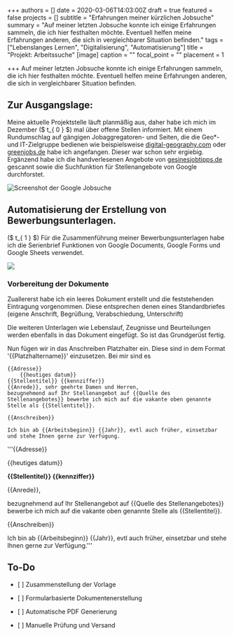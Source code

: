 +++
authors = []
date = 2020-03-06T14:03:00Z
draft = true
featured = false
projects = []
subtitle = "Erfahrungen meiner kürzlichen Jobsuche"
summary = "Auf meiner letzten Jobsuche konnte ich einige Erfahrungen sammeln, die ich hier festhalten möchte. Eventuell helfen meine Erfahrungen anderen, die sich in vergleichbarer Situation befinden."
tags = ["Lebenslanges Lernen", "Digitalisierung", "Automatisierung"]
title = "Projekt: Arbeitssuche"
[image]
caption = ""
focal_point = ""
placement = 1

+++
Auf meiner letzten Jobsuche konnte ich einige Erfahrungen sammeln, die ich hier festhalten möchte. Eventuell helfen meine Erfahrungen anderen, die sich in vergleichbarer Situation befinden.

## Zur Ausgangslage:

Meine aktuelle Projektstelle läuft planmäßig aus, daher habe ich mich im Dezember ($ t_{ 0 } $) mal über offene Stellen informiert. Mit einem Rundumschlag auf gängigen Jobaggregatoren- und Seiten, die die Geo*- und IT-Zielgruppe bedienen wie beispielsweise [digital-geography.com](https://de.digital-geography.com/jobs/ "digital-geography.com") oder [greenjobs.de](https://www.greenjobs.de/ "greenjobs.de") habe ich angefangen. Dieser war schon sehr ergiebig. Ergänzend habe ich die handverlesenen Angebote von [gesinesjobtipps.de](https://gesinesjobtipps.de/ "gesinesjobtipps.de") gescannt sowie die Suchfunktion für Stellenangebote von Google durchforstet.

![Screenshot der Google Jobsuche](/img/googlejobs.jpg "Google Jobsuche")

## Automatisierung der Erstellung von Bewerbungsunterlagen.

($ t_{ 1 } $) Für die Zusammenführung meiner Bewerbungsunterlagen habe ich die Serienbrief Funktionen von Google Documents, Google Forms und Google Sheets verwendet.

![](/img/dokumente.png)

### Vorbereitung der Dokumente

Zuallererst habe ich ein leeres Dokument erstellt und die feststehenden Eintragung vorgenommen. Diese entsprechen denen eines Standardbriefes (eigene Anschrift, Begrüßung, Verabschiedung, Unterschrift)

Die weiteren Unterlagen wie Lebenslauf, Zeugnisse und Beurteilungen werden ebenfalls in das Dokument eingefügt. So ist das Grundgerüst fertig.

Nun fügen wir in das Anschreiben Platzhalter ein. Diese sind in dem Format '{{Platzhaltername}}' einzusetzen. Bei mir sind es 

    
    {{Adresse}}
        {{heutiges datum}}    
    {{Stellentitel}} {{kennziffer}}
    {{Anrede}}, sehr geehrte Damen und Herren,
    bezugnehmend auf Ihr Stellenangebot auf {{Quelle des Stellenangebotes}} bewerbe ich mich auf die vakante oben genannte Stelle als {{Stellentitel}}.
    
    {{Anschreiben}}
    
    Ich bin ab {{Arbeitsbeginn}} {{Jahr}}, evtl auch früher, einsetzbar und stehe Ihnen gerne zur Verfügung.

'''{{Adresse}}

{{heutiges datum}}    

**{{Stellentitel}} {{kennziffer}}**

{{Anrede}},

bezugnehmend auf Ihr Stellenangebot auf {{Quelle des Stellenangebotes}} bewerbe ich mich auf die vakante oben genannte Stelle als {{Stellentitel}}.

{{Anschreiben}}

Ich bin ab {{Arbeitsbeginn}} {{Jahr}}, evtl auch früher, einsetzbar und stehe Ihnen gerne zur Verfügung.'''

## To-Do

* \[ \] Zusammenstellung der Vorlage


* \[ \] Formularbasierte Dokumentenerstellung
* \[ \] Automatische PDF Generierung
* \[ \] Manuelle Prüfung und Versand